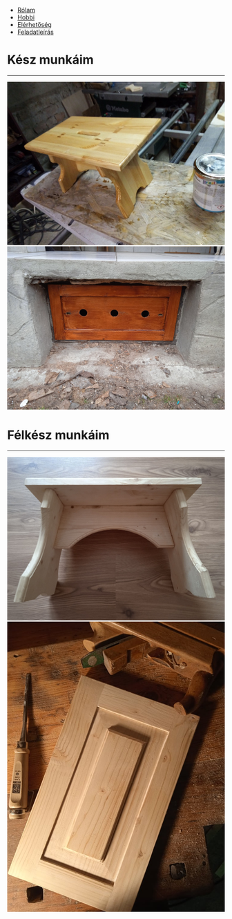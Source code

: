 <!DOCTYPE html>
<html lang="hu">
    <head>
        <meta name="viewport" content="width=device-width, initial-scale=1.0">
        <meta http-equiv="Content-Type" content="text/html;charset=UTF-8">
        <title>Rólam</title>
        <link rel="stylesheet" href="alap.css">
    </head>
    <body>
        <nav>
            <div class="keret tartalom-kozepre hatter szoveg-kozep">
                <div class="oszlop-tele">
                    <div class="navigacio-keret">
                        <ul>
                            <li><a href="index.md">Rólam</a></li>
                            <li><a href="hobbi.html">Hobbi</a></li>
                            <li><a href="elerhetoseg.html">Elérhetőség</a></li>
                            <li><a href="feladatleiras.html">Feladatleírás</a></li>
                        </ul>
                    </div>
                </div>
            </div>
        </nav>
        <div class="keret margo-fent-1 szoveg-kozep">
            <h1>Kész munkáim</h1>
            <hr>
        </div>
        <div class="keret tartalom-kozepre margo-fent-1">
            <div class="oszlop-6 szoveg-kozep">
                <img src="kesz1.jpg" class="munkak-kep" alt="Kész munkám" title="Kész munkám">
            </div>
            <div class="oszlop-6 szoveg-kozep">
                <img src="kesz2.jpg" class="munkak-kep" alt="Kész munkám" title="Kész munkám">
            </div>
        </div>
        <div class="keret margo-fent-2 szoveg-kozep">
            <h1>Félkész munkáim</h1>
            <hr>
        </div>
        <div class="keret tartalom-kozepre margo-fent-1">
            <div class="oszlop-6 szoveg-kozep">
                <img src="felkesz1.jpg" class="munkak-kep" alt="Félkész munkám" title="Félkész munkám">
            </div>
            <div class="oszlop-6 szoveg-kozep">
                <img src="felkesz2.jpg" class="munkak-kep" alt="Félkész munkám" title="Félkész munkám">
            </div>
        </div>
    </body>
</html>
